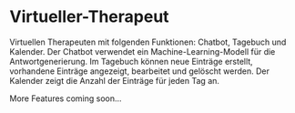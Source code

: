 # Virtueller-Therapeut

Virtuellen Therapeuten mit folgenden Funktionen: Chatbot, Tagebuch und Kalender.
Der Chatbot verwendet ein Machine-Learning-Modell für die Antwortgenerierung.
Im Tagebuch können neue Einträge erstellt, vorhandene Einträge angezeigt, bearbeitet und gelöscht werden.
Der Kalender zeigt die Anzahl der Einträge für jeden Tag an.

More Features coming soon...
